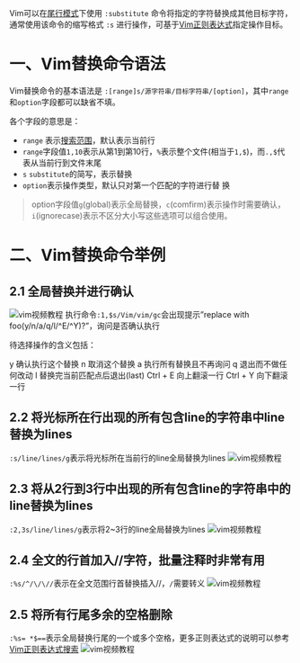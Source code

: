 Vim可以在[尾行模式](https://vimjc.com/vim-edit-command.html)下使用 `:substitute` 命令将指定的字符替换成其他目标字符，通常使用该命令的缩写格式 `:s` 进行操作，可基于[Vim正则表达式](https://vimjc.com/regex-for-vim-seach-substitute-global-command.html)指定操作目标。

# 一、Vim替换命令语法

Vim替换命令的基本语法是 `:[range]s/源字符串/目标字符串/[option]`，其中`range`和`option`字段都可以缺省不填。

各个字段的意思是：

- `range` 表示[搜索范围](https://vimjc.com/vim-edit-command.html)，默认表示当前行
- `range`字段值`1,10`表示从第1到第10行，`%`表示整个文件(相当于`1,$`)，而`.,$`代表从当前行到文件末尾
- `s` `substitute`的简写，表示替换
- `option`表示操作类型，默认只对第一个匹配的字符进行替 换
> option字段值`g`(global)表示全局替换，`c`(comfirm)表示操作时需要确认，`i`(ignorecase)表示不区分大小写这些选项可以组合使用。

# 二、Vim替换命令举例

## 2.1 全局替换并进行确认

![vim视频教程](https://image.vimjc.com/images/691e0c29gy1fnghcx5ntfg20k808swha.gif)
执行命令`:1,$s/Vim/vim/gc`会出现提示”replace with foo(y/n/a/q/l/^E/^Y)?”，询问是否确认执行

待选择操作的含义包括：

y        确认执行这个替换
n        取消这个替换
a        执行所有替换且不再询问
q        退出而不做任何改动
l        替换完当前匹配点后退出(last)
Ctrl + E   向上翻滚一行
Ctrl + Y   向下翻滚一行

## 2.2 将光标所在行出现的所有包含line的字符串中line替换为lines

`:s/line/lines/g`表示将光标所在当前行的line全局替换为lines
![vim视频教程](https://image.vimjc.com/images/691e0c29gy1fngi3ybtncg20k8043dfz.gif)

## 2.3 将从2行到3行中出现的所有包含line的字符串中的line替换为lines

`:2,3s/line/lines/g`表示将2~3行的line全局替换为lines
![vim视频教程](https://image.vimjc.com/images/691e0c29gy1fngi55e5qvg20k8043t93.gif)

## 2.4 全文的行首加入//字符，批量注释时非常有用

`:%s/^/\/\//`表示在全文范围行首替换插入//，`/`需要转义
![vim视频教程](https://image.vimjc.com/images/691e0c29gy1fngi60ok8eg20k80430t7.gif)

## 2.5 将所有行尾多余的空格删除

`:%s= *$==`表示全局替换行尾的一个或多个空格，更多正则表达式的说明可以参考[Vim正则表达式搜索](https://vimjc.com/vim-search.html)
![vim视频教程](https://image.vimjc.com/images/691e0c29gy1fngie00kh6g20k8043wey.gif)
